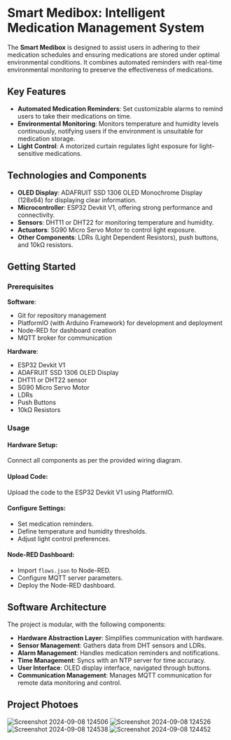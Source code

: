# Smart Medibox: Intelligent Medication Management System

The **Smart Medibox** is designed to assist users in adhering to their medication schedules and ensuring medications are stored under optimal environmental conditions. It combines automated reminders with real-time environmental monitoring to preserve the effectiveness of medications.

##  Key Features

- **Automated Medication Reminders**: Set customizable alarms to remind users to take their medications on time.
- **Environmental Monitoring**: Monitors temperature and humidity levels continuously, notifying users if the environment is unsuitable for medication storage.
- **Light Control**: A motorized curtain regulates light exposure for light-sensitive medications.

##  Technologies and Components

- **OLED Display**: ADAFRUIT SSD 1306 OLED Monochrome Display (128x64) for displaying clear information.
- **Microcontroller**: ESP32 Devkit V1, offering strong performance and connectivity.
- **Sensors**: DHT11 or DHT22 for monitoring temperature and humidity.
- **Actuators**: SG90 Micro Servo Motor to control light exposure.
- **Other Components**: LDRs (Light Dependent Resistors), push buttons, and 10kΩ resistors.

##  Getting Started

### Prerequisites

**Software**:
- Git for repository management
- PlatformIO (with Arduino Framework) for development and deployment
- Node-RED for dashboard creation
- MQTT broker for communication

**Hardware**:
- ESP32 Devkit V1
- ADAFRUIT SSD 1306 OLED Display
- DHT11 or DHT22 sensor
- SG90 Micro Servo Motor
- LDRs
- Push Buttons
- 10kΩ Resistors

### Usage

####  Hardware Setup:
Connect all components as per the provided wiring diagram.

####  Upload Code:
Upload the code to the ESP32 Devkit V1 using PlatformIO.

####  Configure Settings:
- Set medication reminders.
- Define temperature and humidity thresholds.
- Adjust light control preferences.

####  Node-RED Dashboard:
- Import `flows.json` to Node-RED.
- Configure MQTT server parameters.
- Deploy the Node-RED dashboard.

## Software Architecture

The project is modular, with the following components:

- **Hardware Abstraction Layer**: Simplifies communication with hardware.
- **Sensor Management**: Gathers data from DHT sensors and LDRs.
- **Alarm Management**: Handles medication reminders and notifications.
- **Time Management**: Syncs with an NTP server for time accuracy.
- **User Interface**: OLED display interface, navigated through buttons.
- **Communication Management**: Manages MQTT communication for remote data monitoring and control.

## Project Photoes
![Screenshot 2024-09-08 124506](https://github.com/user-attachments/assets/cd31b215-5d3f-40ea-ae20-5e7a148fdb5c)
![Screenshot 2024-09-08 124526](https://github.com/user-attachments/assets/927d3d86-565d-4d57-a944-e5b15c2c991a)
![Screenshot 2024-09-08 124538](https://github.com/user-attachments/assets/31179b5f-a8c4-4ced-bc07-3e690c431fa1)
![Screenshot 2024-09-08 124452](https://github.com/user-attachments/assets/017e52e6-fe5f-499a-82d5-34d8e38880f3)
